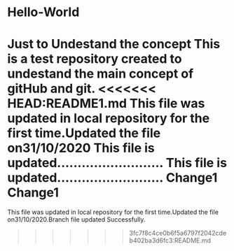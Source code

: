 # Hello-World
Just to Undestand the concept
This is a test repository created to undestand the main concept of gitHub and git.
<<<<<<< HEAD:README1.md
This file was updated in local repository for the first time.Updated the file on31/10/2020
This file is updated..........................
This file is updated..........................
Change1
Change1
=======
This file was updated in local repository for the first time.Updated the file on31/10/2020.Branch file updated
Successfully.
>>>>>>> 3fc7f8c4ce0b6f5a6797f2042cdeb402ba3d6fc3:README.md
